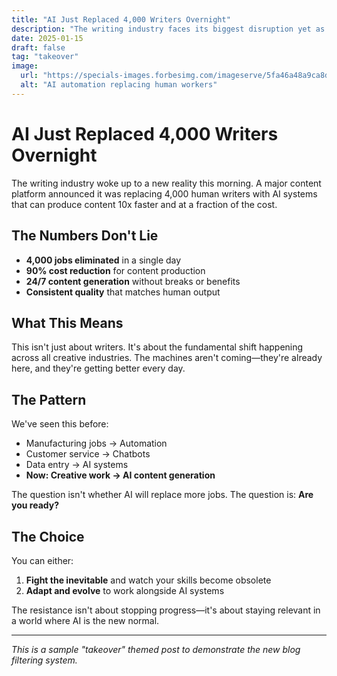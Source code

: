 ```yaml
---
title: "AI Just Replaced 4,000 Writers Overnight"
description: "The writing industry faces its biggest disruption yet as AI systems replace thousands of content creators. Here's what this means for the future of creative work."
date: 2025-01-15
draft: false
tag: "takeover"
image:
  url: "https://specials-images.forbesimg.com/imageserve/5fa46a48a9ca8d255a37c8bd/The-idea-of-having-AI-and-machine-learning-write-an-essay-is-no-longer-science/960x0.jpg?fit=scale"
  alt: "AI automation replacing human workers"
---
```


# AI Just Replaced 4,000 Writers Overnight

The writing industry woke up to a new reality this morning. A major content platform announced it was replacing 4,000 human writers with AI systems that can produce content 10x faster and at a fraction of the cost.

## The Numbers Don't Lie

- **4,000 jobs eliminated** in a single day
- **90% cost reduction** for content production
- **24/7 content generation** without breaks or benefits
- **Consistent quality** that matches human output

## What This Means

This isn't just about writers. It's about the fundamental shift happening across all creative industries. The machines aren't coming—they're already here, and they're getting better every day.

## The Pattern

We've seen this before:
- Manufacturing jobs → Automation
- Customer service → Chatbots
- Data entry → AI systems
- **Now: Creative work → AI content generation**

The question isn't whether AI will replace more jobs. The question is: **Are you ready?**

## The Choice

You can either:
1. **Fight the inevitable** and watch your skills become obsolete
2. **Adapt and evolve** to work alongside AI systems

The resistance isn't about stopping progress—it's about staying relevant in a world where AI is the new normal.

---

*This is a sample "takeover" themed post to demonstrate the new blog filtering system.*

